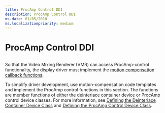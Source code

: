 ```yaml
---
title: ProcAmp Control DDI
description: ProcAmp Control DDI
ms.date: 01/05/2018
ms.localizationpriority: medium
---
```


# ProcAmp Control DDI


## <span id="ddk_procamp_control_ddi_gg"></span><span id="DDK_PROCAMP_CONTROL_DDI_GG"></span>


So that the Video Mixing Renderer (VMR) can access ProcAmp-control functionality, the display driver must implement the [motion compensation callback functions](/windows-hardware/drivers/ddi/index).

To simplify driver development, use motion-compensation code templates and implement the ProcAmp control functions in this section. The functions are member functions of either the deinterlace container device or ProcAmp control device classes. For more information, see [Defining the Deinterlace Container Device Class](./defining-the-deinterlace-container-device-class.md) and [Defining the ProcAmp Control Device Class](./defining-the-procamp-control-device-class.md).

 

